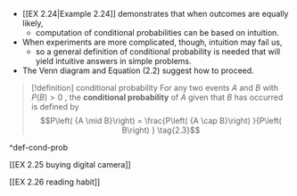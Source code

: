 - [[EX 2.24|Example 2.24]] demonstrates that when outcomes are equally likely, 
	- computation of conditional probabilities can be based on intuition. 
- When experiments are more complicated, though, intuition may fail us, 
	- so a general definition of conditional probability is needed that will yield intuitive answers in simple problems. 
- The Venn diagram and Equation (2.2) suggest how to proceed.

> [!definition] conditional probability
> For any two events $A$ and $B$ with $P\left( B\right) > 0$ , the **conditional probability** of $A$ given that $B$ has occurred is defined by
> $$P\left( {A \mid B}\right) = \frac{P\left( {A \cap B}\right) }{P\left( B\right) } \tag{2.3}$$

^def-cond-prob

[[EX 2.25 buying digital camera]]

[[EX 2.26 reading habit]]